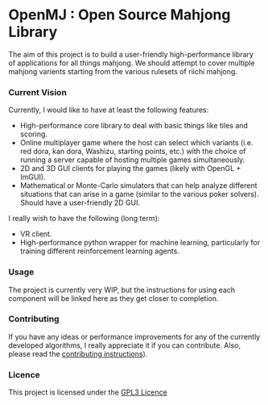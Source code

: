 # OpenMJ : Open Source Mahjong Library

The aim of this project is to build a user-friendly high-performance library of applications for all things mahjong. We should attempt to cover multiple mahjong varients starting from the various rulesets of riichi mahjong.

### Current Vision

Currently, I would like to have at least the following features:
- High-performance core library to deal with basic things like tiles and scoring.
- Online multiplayer game where the host can select which variants (i.e. red dora, kan dora, Washizu, starting points, etc.) with the choice of running a server capable of hosting multiple games simultaneously.
- 2D and 3D GUI clients for playing the games (likely with OpenGL + ImGUI).
- Mathematical or Monte-Carlo simulators that can help analyze different situations that can arise in a game (similar to the various poker solvers). Should have a user-friendly 2D GUI.

I really wish to have the following (long term):
- VR client.
- High-performance python wrapper for machine learning, particularly for training different reinforcement learning agents.

### Usage

The project is currently very WIP, but the instructions for using each component will be linked here as they get closer to completion.

### Contributing

If you have any ideas or performance improvements for any of the currently developed algorithms, I really appreciate it if you can contribute. Also, please read the [contributing instructions](CONTRIBUTING.md)). 

### Licence

This project is licensed under the [GPL3 Licence](LICENCE)
